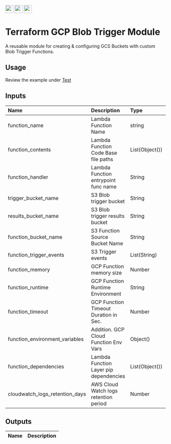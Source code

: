 <p float="left">
  <img id="b-0" src="https://img.shields.io/badge/terraform-%235835CC.svg?style=for-the-badge&logo=terraform&logoColor=white" height="25px"/>
  <img id="b-1" src="https://img.shields.io/badge/Amazon_AWS-FF9900?style=for-the-badge&logo=amazonaws&logoColor=white" height="25px"/>
  <img id="b-2" src="https://img.shields.io/github/actions/workflow/status/sim-parables/terraform-aws-blob-trigger/tf-integration-test.yml?style=flat&logo=github&label=CD%20(January%202025)" height="25px"/>
</p>

# Terraform GCP Blob Trigger Module

A reusable module for creating & configuring GCS Buckets with custom Blob Trigger Functions.

## Usage

Review the example under [Test](./test)

## Inputs

| Name                            | Description                            | Type           | Required |
|:--------------------------------|:---------------------------------------|:---------------|:---------|
| function_name                   | Lambda Function Name                   | string         | Yes      |
| function_contents               | Lambda Function Code Base file paths   | List(Object()) | Yes      |
| function_handler                | Lambda Function entrypoint func name   | String         | Yes      |
| trigger_bucket_name             | S3 Blob trigger bucket                 | String         | Yes      |
| results_bucket_name             | S3 Blob trigger results bucket         | String         | Yes      |
| function_bucket_name            | S3 Function Source Bucket Name         | String         | No       |
| function_trigger_events         | S3 Trigger events                      | List(String)   | No       |
| function_memory                 | GCP Function memory size               | Number         | No       |
| function_runtime                | GCP Function Runtime Environment       | String         | No       |
| function_timeout                | GCP Function Timeout Duration in Sec.  | Number         | No       |
| function_environment_variables  | Addition. GCP Cloud Function Env Vars  | Object()       | No       |  
| function_dependencies           | Lambda Function Layer pip dependencies | List(Object()) | No       |
| cloudwatch_logs_retention_days  | AWS Cloud Watch logs retention period  | Number         | No       |

## Outputs

| Name                   | Description                            |
|:-----------------------|:---------------------------------------|
